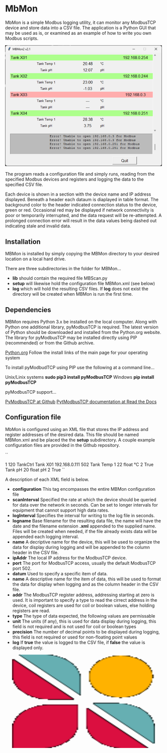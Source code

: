 # MbMon
MbMon is a simple Modbus logging utility, it can monitor any ModbusTCP device and store data into a CSV file.  The application is a Python GUI that may be used as is, or examined as an example of how to write you own Modbus scripts.

![MBMon GUI](/res/MBMon.png)

The program reads a configuration file and simply runs, reading from the specified Modbus devices and registers and logging the data to the specified CSV file.

Each device is shown in a section with the device name and IP address displayed.  Beneath a header each dataum is diaplayed in table format.  The background color to the header indicated connection status to the device, green or red.  Occasional red may be displayed if network connectivity is poor or temporarily interrupted, and the data request will be re-attempted.  A prolonged connection error will result in the data values being dashed out indicating stale and invalid data.

## Installation
MBMon is installed by simply copying the MBMon directory to your desired location on a local hard drive.

There are three subdirectories in the folder for MBMon...
+ **lib** should contain the required file MBScan.py
+ **setup** will likewise hold the configuration file MBMon.xml (see below)
+ **log** which will hold the resulting CSV files.  If **log** does not exist the directory will be created when MBMon is run the first time.

## Dependencies
MBMon requires Python 3.x be installed on the local computer.  Along with Python one additional library, pyModbusTCP is required.  The latest version of Python should be downloaded and installed from the Python.org website.  The library for pyModbusTCP may be installed directly using PIP (recommended) or from the Github archive.

[Python.org](https://www.python.org/) Follow the install links of the main page for your operating system

To install pyModbudTCP using PIP use the following at a command line...

Unix/Linix systems  **sudo pip3 install pyModbusTCP**
Windows **pip install pyModbusTCP**

pyModbusTCP support...

[PyModbusTCP at Github](https://github.com/sourceperl/pyModbusTCP)
[PytModbusTCP documentation at Read the Docs](https://pymodbustcp.readthedocs.io/en/stable/index.html)

## Configuration file
MbMon is configured using an XML file that stores the IP address and register addresses of the desired data.  This file should be named MBMon.xml and be placed the the **setup** subdirectory.  A couple example configuration files are provided in the Github repository.

``
<!-- Modbus Monitor  Configuration File -->
<configuration>
  <scanInterval>1</scanInterval>
  <logInterval>120</logInterval>
  <logName>TankCtrl</logName>
  <device>
    <name>Tank X01</name>
    <ipAddr>192.168.0.111</ipAddr>
    <port>502</port>
    <datum>
      <name>Tank Temp 1</name>
      <addr>22</addr>
      <type>float</type>
      <unit>°C</unit>
      <precision>2</precision>
      <log>True</log>
    </datum>
    <datum>
      <name>Tank pH</name>
      <addr>20</addr>
      <type>float</type>
      <unit>pH</unit>
      <precision>2</precision>
      <log>True</log>
    </datum>
  </device>
</configuration>
``

A description of each XML field is below.

+ **configuration** This tag encompasses the entire MBMon configuration file
+ **scanInterval** Specified the rate at which the device should be queried for data over the network in seconds.  Can be set to longer intervals for equipment that cannot support high data rates.
+ **logInterval** Specifies the interval for writing to the log file in seconds.
+ **logname** Base filename for the resulting data file, the name will have the date and the filename extension **.xml** appended to the supplied name.  Files will be created when needed, if the file already exists data will be appended each logging interval.
+ **name** A decriptive name for the device, this will be used to organize the data for display during logging and will be appended to the column header in the CSV file.
+ **ipAddr** The local IP address for the ModbusTCP device.
+ **port** The port for ModbusTCP access, usually the default ModbusTCP port 502.
+ **datum** Used to specify a specific item of data.
+ **name** A descriptive name for the item of data, this will be used to format the data for display when logging and as the column header in the CSV file.
+ **addr** The ModbusTCP register address, addressing starting at zero is used. It is important to specify a type to read the cirrect address in the device, coil registers are used for coil or boolean values, else holding registers are read.
+ **type** The type of data expected, the following values are permissable
+ **unit** The units (if any), this is used for data display during logging, this field is not required and is not used for coil or boolean types
+ **precision** The number of decimal points to be displayed during logging, this field is not required or used for non-floating point values
+ **log** If **true** the value is logged to the CSV file, if **false** the value is displayed only.
<p align="center"><img width="460" height="300" src="/res/SymbrosiaLogo.png"></p>